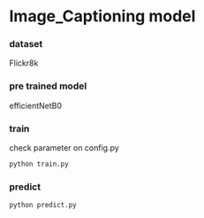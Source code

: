 # Image_Captioning model



### dataset

Flickr8k



### pre trained model

efficientNetB0



### train

check parameter on config.py

```python
python train.py
```



### predict

```python
python predict.py
```

